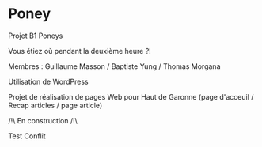 # Poney
Projet B1 Poneys

Vous étiez où pendant la deuxième heure ?!

Membres : Guillaume Masson / Baptiste Yung / Thomas Morgana

Utilisation de WordPress

Projet de réalisation de pages Web pour Haut de Garonne (page d'acceuil / Recap articles / page article)

/!\ En construction /!\

Test Conflit
